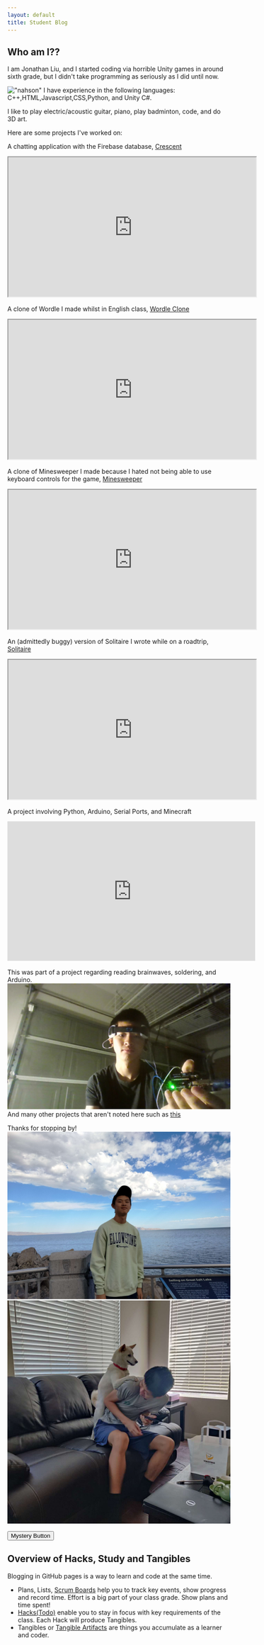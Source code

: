 ```yaml
---
layout: default
title: Student Blog
---
```



## Who am I??
I am Jonathan Liu, and I started coding via horrible Unity games in around sixth grade, but I didn't take programming as seriously as I did until now. 
 

!["nahson"](/student/freeform.png)
I have experience in the following languages:
C++,HTML,Javascript,CSS,Python, and Unity C#.

I like to play electric/acoustic guitar, piano, play badminton, code, and do 3D art. 

Here are some projects I've worked on:

A chatting application with the Firebase database, [Crescent](https://spooketti.github.io/Crescent/)

<iframe width="560" height="315" src="https://spooketti.github.io/Crescent/"></iframe>

A clone of Wordle I made whilst in English class, [Wordle Clone](https://3pb65i.csb.app/)
<iframe width="560" height="315" src="https://3pb65i.csb.app/"></iframe>


A clone of Minesweeper I made because I hated not being able to use keyboard controls for the game, [Minesweeper](https://spooketti.github.io/minesweeper)
<iframe width="560" height="315" src="https://spooketti.github.io/minesweeper"></iframe>

An (admittedly buggy) version of Solitaire I wrote while on a roadtrip, [Solitaire](https://spooketti.github.io/solitaire/)
<iframe width="560" height="315" src="https://spooketti.github.io/solitaire/"></iframe>

 A project involving Python, Arduino, Serial Ports, and Minecraft 

<iframe width="560" height="315" src="https://www.youtube.com/embed/cMuKp44WRo8" title="YouTube video player" frameborder="0" allow="accelerometer; autoplay; clipboard-write; encrypted-media; gyroscope; picture-in-picture; web-share" allowfullscreen></iframe>

This was part of a project regarding reading brainwaves, soldering, and Arduino.
!["eeg](images/eeg.jpg)
And many other projects that aren't noted here such as [this](https://spooketti.github.io/fivenights)

Thanks for stopping by!
!["justdontbeblind"](images/awesome.jpg)
!["justdont](images/evenmoreawesome.jpg)

<button id='bruh' data-url="https://www.youtube.com/watch?v=dQw4w9WgXcQ&pp=ygUXbmV2ZXIgZ29ubmEgZ2l2ZSB5b3UgdXA%3D"  onclick="window.location.href = this.dataset.url;">Mystery Button</button>

## Overview of Hacks, Study and Tangibles
Blogging in GitHub pages is a way to learn and code at the same time. 


- Plans, Lists, [Scrum Boards](https://clickup.com/blog/scrum-board/) help you to track key events, show progress and record time.  Effort is a big part of your class grade.  Show plans and time spent!
- [Hacks(Todo)](https://levelup.gitconnected.com/six-ultimate-daily-hacks-for-every-programmer-60f5f10feae) enable you to stay in focus with key requirements of the class.  Each Hack will produce Tangibles.
- Tangibles or [Tangible Artifacts](https://en.wikipedia.org/wiki/Artifact_(software_development)) are things you accumulate as a learner and coder. 
